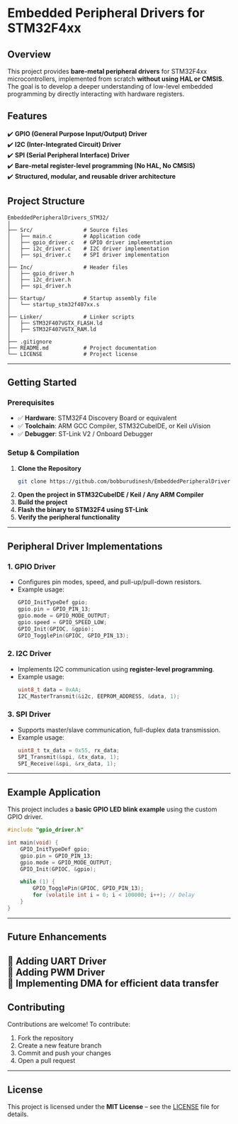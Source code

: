 # Embedded Peripheral Drivers for STM32F4xx

## Overview
This project provides **bare-metal peripheral drivers** for STM32F4xx microcontrollers, implemented from scratch **without using HAL or CMSIS**. The goal is to develop a deeper understanding of low-level embedded programming by directly interacting with hardware registers.

## Features
✔️ **GPIO (General Purpose Input/Output) Driver**  
✔️ **I2C (Inter-Integrated Circuit) Driver**  
✔️ **SPI (Serial Peripheral Interface) Driver**  
✔️ **Bare-metal register-level programming (No HAL, No CMSIS)**  
✔️ **Structured, modular, and reusable driver architecture**  

## Project Structure
```
EmbeddedPeripheralDrivers_STM32/
│
├── Src/                # Source files
│   ├── main.c          # Application code
│   ├── gpio_driver.c   # GPIO driver implementation
│   ├── i2c_driver.c    # I2C driver implementation
│   ├── spi_driver.c    # SPI driver implementation
│
├── Inc/                # Header files
│   ├── gpio_driver.h
│   ├── i2c_driver.h
│   ├── spi_driver.h
│
├── Startup/            # Startup assembly file
│   └── startup_stm32f407xx.s
│
├── Linker/             # Linker scripts
│   ├── STM32F407VGTX_FLASH.ld
│   ├── STM32F407VGTX_RAM.ld
│
├── .gitignore
├── README.md           # Project documentation
└── LICENSE             # Project license
```

---

## Getting Started
### Prerequisites
- ✅ **Hardware**: STM32F4 Discovery Board or equivalent  
- ✅ **Toolchain**: ARM GCC Compiler, STM32CubeIDE, or Keil uVision  
- ✅ **Debugger**: ST-Link V2 / Onboard Debugger  

### Setup & Compilation
1. **Clone the Repository**
   ```bash
   git clone https://github.com/bobburudinesh/EmbeddedPeripheralDrivers_STM32.git
   ```
2. **Open the project in STM32CubeIDE / Keil / Any ARM Compiler**  
3. **Build the project** 
4. **Flash the binary to STM32F4 using ST-Link**  
5. **Verify the peripheral functionality**  

---

## Peripheral Driver Implementations
### 1. GPIO Driver
- Configures pin modes, speed, and pull-up/pull-down resistors.
- Example usage:
  ```c
  GPIO_InitTypeDef gpio;
  gpio.pin = GPIO_PIN_13;
  gpio.mode = GPIO_MODE_OUTPUT;
  gpio.speed = GPIO_SPEED_LOW;
  GPIO_Init(GPIOC, &gpio);
  GPIO_TogglePin(GPIOC, GPIO_PIN_13);
  ```

### 2. I2C Driver
- Implements I2C communication using **register-level programming**.
- Example usage:
  ```c
  uint8_t data = 0xAA;
  I2C_MasterTransmit(&i2c, EEPROM_ADDRESS, &data, 1);
  ```

### 3. SPI Driver
- Supports master/slave communication, full-duplex data transmission.
- Example usage:
  ```c
  uint8_t tx_data = 0x55, rx_data;
  SPI_Transmit(&spi, &tx_data, 1);
  SPI_Receive(&spi, &rx_data, 1);
  ```

---

## Example Application
This project includes a **basic GPIO LED blink example** using the custom GPIO driver.

```c
#include "gpio_driver.h"

int main(void) {
    GPIO_InitTypeDef gpio;
    gpio.pin = GPIO_PIN_13;
    gpio.mode = GPIO_MODE_OUTPUT;
    GPIO_Init(GPIOC, &gpio);

    while (1) {
        GPIO_TogglePin(GPIOC, GPIO_PIN_13);
        for (volatile int i = 0; i < 100000; i++); // Delay
    }
}
```

---

## Future Enhancements
🚀 **Adding UART Driver**  
🚀 **Adding PWM Driver**  
🚀 **Implementing DMA for efficient data transfer** 
---

## Contributing
Contributions are welcome! To contribute:  
1. Fork the repository  
2. Create a new feature branch  
3. Commit and push your changes  
4. Open a pull request  

---

## License
This project is licensed under the **MIT License** – see the [LICENSE](LICENSE) file for details.

